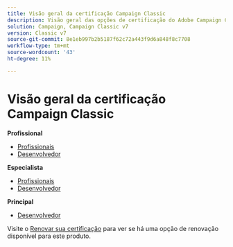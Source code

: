 ```yaml
---
title: Visão geral da certificação Campaign Classic
description: Visão geral das opções de certificação do Adobe Campaign Classic
solution: Campaign, Campaign Classic v7
version: Classic v7
source-git-commit: 8e1eb997b2b5187f62c72a443f9d6a848f8c7708
workflow-type: tm+mt
source-wordcount: '43'
ht-degree: 11%

---
```


# Visão geral da certificação Campaign Classic

**Profissional**

* [Profissionais](/help/certifications/acc/acc-p-business.md) <!--AD0-E329-->
* [Desenvolvedor](/help/certifications/acc/acc-p-developer.md) <!--AD0-E331-->

**Especialista**

* [Profissionais](/help/certifications/acc/acc-e-business.md) <!--AD0-E327-->
* [Desenvolvedor](/help/certifications/acc/acc-e-developer.md) <!--AD0-E330-->

**Principal**

* [Desenvolvedor](/help/certifications/acc/acc-m-developer.md) <!--AD0-E328-->

Visite o [Renovar sua certificação](/help/certifications/renew.md) para ver se há uma opção de renovação disponível para este produto.
